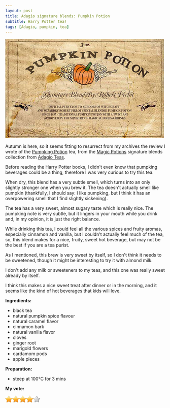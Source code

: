 ```yaml
---
layout: post
title: Adagio signature blends: Pumpkin Potion
subtitle: Harry Potter tea!
tags: [Adagio, pumpkin, tea]
---
```


<img src="/img/28092016/tea-label.jpg" alt="label of the pumpking potion tea"> 

Autumn is here, so it seems fitting to resurrect from my archives the review I wrote of the [Pumpking Potion](http://www.adagio.uk.com/signature_blend/blend.html?blend=7569) tea, from the [Magic Potions](http://www.adagio.uk.com/signature_blend/group.html?group=23) signature blends collection from [Adagio Teas](http://adagioteas.tumblr.com/).

Before reading the Harry Potter books, I didn't even know that pumpking beverages could be a thing, therefore I was very curious to try this tea.

When dry, this blend has a very subtle smell, which turns into an only slightly stronger one when you brew it. The tea doesn't actually smell like pumpkin (thankfully, I should say: I like pumpking, but I think it has an overpowering smell that I find slightly sickening).

The tea has a very sweet, almost sugary taste which is really nice. The pumpking note is very subtle, but it lingers in your mouth while you drink and, in my opinion, it is just the right balance.

While drinking this tea, I could feel all the various spices and fruity aromas, especially cinnamon and vanilla, but I couldn't actually feel much of the tea, so, this blend makes for a nice, fruity, sweet hot beverage, but may not be the best if you are a tea purist.

As I mentioned, this brew is very sweet by itself, so I don't think it needs to be sweetened, though it might be interesting to try it with almond milk.

I don't add any milk or sweeteners to my teas, and this one was really sweet already by itself.

I think this makes a nice sweet treat after dinner or in the morning, and it seems like the kind of hot beverages that kids will love.

**Ingredients:**

*   black tea
*   natural pumpkin spice flavour
*   natural caramel flavor
*   cinnamon bark
*   natural vanilla flavor
*   cloves
*   ginger root
*   marigold flowers
*   cardamom pods
*   apple pieces

**Preparation:**

*   steep at 100°C for 3 mins

**My vote:**

<img src="/img/28092016/gold-star.png" alt="gold star"><img src="/img/28092016/gold-star.png" alt="gold star"><img src="/img/28092016/gold-star.png" alt="gold star"><img src="/img/28092016/gold-star.png" alt="gold star"><img src="/img/28092016/silver-star.png" alt="silver star">